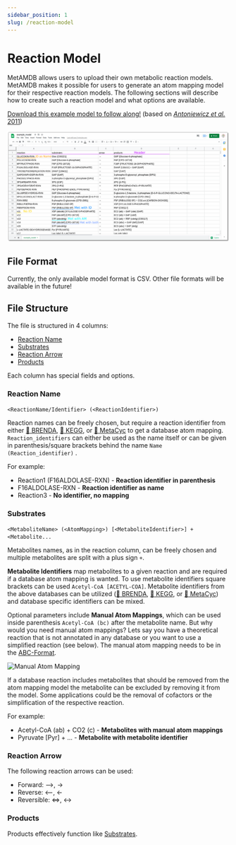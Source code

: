 ```yaml
---
sidebar_position: 1
slug: /reaction-model
---
```


# Reaction Model

MetAMDB allows users to upload their own metabolic reaction models. MetAMDB makes it possible for users to generate an atom mapping model for their respective reaction models. The following sections will describe how to create such a reaction model and what options are available.

[Download this example model to follow along!](../assets/example_model.csv) (based on [*Antoniewicz et al.* 2011](https://doi.org/10.1016/j.ymben.2011.07.002))

![Reaction Model](../assets/img/example_model_screenshot.png)

<!-- ![Reaction Model Upload](../assets/video/metamdb_upload.gif) -->

## File Format
Currently, the only available model format is CSV. Other file formats will be available in the future!

## File Structure
The file is structured in 4 columns: 
- [Reaction Name](/metamdb-docs/reaction-model#reaction-name)
- [Substrates](/metamdb-docs/reaction-model#substrates)
- [Reaction Arrow](/metamdb-docs/reaction-model#reaction-arrow)
- [Products](/metamdb-docs/reaction-model#products)

Each column has special fields and options.

### Reaction Name
```<ReactionName/Identifier> (<ReactionIdentifier>)```

Reaction names can be freely chosen, but require a reaction identifier from either [:link: BRENDA](https://www.brenda-enzymes.org/), [:link: KEGG](https://www.genome.jp/kegg/), or [:link: MetaCyc](https://metacyc.org/) to get a database atom mapping. `Reaction_identifiers` can either be used as the name itself or can be given in parenthesis/square brackets behind the name `Name (Reaction_identifier)` .

For example:
- Reaction1 (F16ALDOLASE-RXN) - **Reaction identifier in parenthesis**
- F16ALDOLASE-RXN - **Reaction identifier as name**
- Reaction3 - **No identifier, no mapping**

### Substrates
```<MetaboliteName> (<AtomMapping>) [<MetaboliteIdentifier>] + <Metabolite...```

Metabolites names, as in the reaction column, can be freely chosen and multiple metabolites are split with a plus sign `+`.

**Metabolite Identifiers** map metabolites to a given reaction and are required if a database atom mapping is wanted. To use metabolite identifiers square brackets can be used `Acetyl-CoA [ACETYL-COA]`. Metabolite identifiers from the above databases can be utilized ([:link: BRENDA](https://www.brenda-enzymes.org/), [:link: KEGG](https://www.genome.jp/kegg/), or [:link: MetaCyc](https://metacyc.org/)) and database specific identifiers can be mixed.

Optional parameters include **Manual Atom Mappings**, which can be used inside parenthesis `Acetyl-CoA (bc)` after the metabolite name. But why would you need manual atom mappings? Lets say you have a theoretical reaction that is not annotated in any database or you want to use a simplified reaction (see below). The manual atom mapping needs to be in the [ABC-Format](/metamdb-docs/getting-started#abc-format).

![Manual Atom Mapping](../assets/img/v51_manual_aam.png)

If a database reaction includes metabolites that should be removed from the atom mapping model the metabolite can be excluded by removing it from the model. Some applications could be the removal of cofactors or the simplification of the respective reaction.

For example:
- Acetyl-CoA (ab) + CO2 (c) - **Metabolites with manual atom mappings**
- Pyruvate [Pyr] + ... - **Metabolite with metabolite identifier**

### Reaction Arrow
The following reaction arrows can be used:
- Forward: -->, ->
- Reverse: <--, <-
- Reversible: <=>, <->

### Products
Products effectively function like [Substrates](/metamdb-docs/reaction-model#substrates).